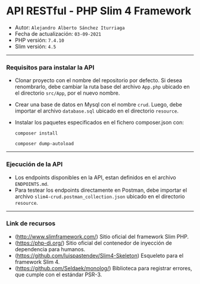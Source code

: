 # API RESTful - PHP Slim 4 Framework
- Autor: `Alejandro Alberto Sánchez Iturriaga`
- Fecha de actualización: `03-09-2021`
- PHP versión: `7.4.10`
- Slim versión: `4.5`

___
### Requisitos para instalar la API
- Clonar proyecto con el nombre del repositorio por defecto. Si desea renombrarlo, debe cambiar la ruta base del archivo `App.php` ubicado en el directorio `src/App`, por el nuevo nombre.
- Crear una base de datos en Mysql con el nombre `crud`. Luego, debe importar el archivo `database.sql` ubicado en el directorio `resource`.
- Instalar los paquetes especificados en el fichero composer.json con:

	```text
	composer install
	```
	```text
	composer dump-autoload
	```

___
### Ejecución de la API
- Los endpoints disponibles en la API, estan definidos en el archivo `ENDPOINTS.md`.
- Para testear los endpoints directamente en Postman, debe importar el archivo `slim4-crud.postman_collection.json` ubicado en el directorio `resource`.

___
### Link de recursos
- (http://www.slimframework.com/)  Sitio oficial del framework Slim PHP.
- (https://php-di.org/)  Sitio oficial del contenedor de inyección de dependencia para humanos.
- (https://github.com/luispastendev/Slim4-Skeleton)  Esqueleto para el framework Slim 4.
- (https://github.com/Seldaek/monolog/)  Biblioteca para registrar errores, que cumple con el estándar PSR-3.